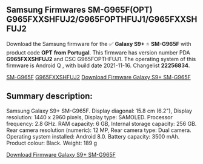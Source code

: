 <h2>Samsung Firmwares SM-G965F(OPT) G965FXXSHFUJ2/G965FOPTHFUJ1/G965FXXSHFUJ2</h2>
Download the Samsung firmware for the ✅ <strong>Galaxy S9+ </strong> ⭐ <strong>SM-G965F</strong> with product code <strong>OPT</strong> <strong> from Portugal</strong>. This firmware has version number PDA <strong>G965FXXSHFUJ2</strong> and CSC G965FOPTHFUJ1. The operating system of this firmware is Android Q , with build date 2021-11-16. Changelist <strong>22256834</strong>.


[SM-G965F](https://samfirm.shop/samsung/model/SM-G965F)
[G965FXXSHFUJ2](https://samfirm.shop/samsung/pda/G965FXXSHFUJ2)
[Download Firmware Galaxy S9+ SM-G965F](https://samfirm.shop/samsung/firmware/474527)
<h2>Summary description:</h2>
<p>Samsung Galaxy S9+ SM-G965F. Display diagonal: 15.8 cm (6.2"), Display resolution: 1440 x 2960 pixels, Display type: SAMOLED. Processor frequency: 2.8 GHz. RAM capacity: 6 GB, Internal storage capacity: 256 GB. Rear camera resolution (numeric): 12 MP, Rear camera type: Dual camera. Operating system installed: Android 8.0. Battery capacity: 3500 mAh. Product colour: Black. Weight: 189 g</p>


[Download Firmware Galaxy S9+ SM-G965F](https://samfirm.shop/samsung/firmware/474527)
